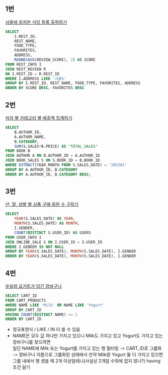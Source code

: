 ## 1번
[서울에 위치한 식당 목록 출력하기](https://school.programmers.co.kr/learn/courses/30/lessons/131118)

```SQL
SELECT
    I.REST_ID,
    REST_NAME,
    FOOD_TYPE,
    FAVORITES,
    ADDRESS,
    ROUND(AVG(REVIEW_SCORE), 2) AS SCORE
FROM REST_INFO I
JOIN REST_REVIEW R
ON I.REST_ID = R.REST_ID
WHERE I.ADDRESS LIKE '서울%'
GROUP BY I.REST_ID, REST_NAME, FOOD_TYPE, FAVORITES, ADDRESS
ORDER BY SCORE DESC, FAVORITES DESC
```

## 2번
[저자 별 카테고리 별 매출액 집계하기](https://school.programmers.co.kr/learn/courses/30/lessons/144856)

```SQL
SELECT 
    B.AUTHOR_ID,
    A.AUTHOR_NAME,
    B.CATEGORY,
    SUM(S.SALES*B.PRICE) AS "TOTAL_SALES"
FROM BOOK B
JOIN AUTHOR A ON B.AUTHOR_ID = A.AUTHOR_ID
JOIN BOOK_SALES S ON S.BOOK_ID = B.BOOK_ID
WHERE EXTRACT(YEAR_MONTH FROM S.SALES_DATE) = '202201'
GROUP BY A.AUTHOR_ID, B.CATEGORY
ORDER BY A.AUTHOR_ID, B.CATEGORY DESC;
```

## 3번
[년, 월, 성별 별 상품 구매 회원 수 구하기](https://school.programmers.co.kr/learn/courses/30/lessons/131532)

```SQL
SELECT
    YEAR(S.SALES_DATE) AS YEAR,
    MONTH(S.SALES_DATE) AS MONTH,
    I.GENDER,
    COUNT(DISTINCT S.USER_ID) AS USERS
FROM USER_INFO I
JOIN ONLINE_SALE S ON I.USER_ID = S.USER_ID
WHERE I.GENDER IS NOT NULL
GROUP BY YEAR(S.SALES_DATE), MONTH(S.SALES_DATE), I.GENDER
ORDER BY YEAR(S.SALES_DATE), MONTH(S.SALES_DATE), I.GENDER
```


## 4번
[우유와 요거트가 담긴 장바구니](https://school.programmers.co.kr/learn/courses/30/lessons/62284)

```SQL
SELECT CART_ID
FROM CART_PRODUCTS
WHERE NAME LIKE 'Milk' OR NAME LIKE 'Yogurt'
GROUP BY CART_ID
HAVING COUNT(DISTINCT NAME) >= 2
ORDER BY CART_ID
```

- 정규표현식 / LIKE / IN 다 쓸 수 있음
- NAME은 모두 값 하나만 가지고 있으니 Milk도 가지고 있고 Yogurt도 가지고 있는 장바구니를 찾으려면<br/>
일단 NAME에 Milk 또는 Yogurt를 가지고 있는 행 필터링 -> CART_ID로 그룹화 -> 장바구니 이름으로 그룹화된 상태에서 만약 Milk랑 Yogurt 둘 다 가지고 있으면 그룹 내에서 행 셌을 때 2개 이상일테니(사실상 2개일 수밖에 없지 않나?) having 조건 달기